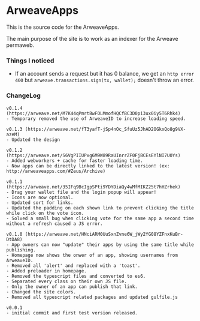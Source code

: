 # ArweaveApps
This is the source code for the ArweaveApps.

The main purpose of the site is to work as an indexer for the Arweave permaweb.

### Things I noticed
- If an account sends a request but it has 0 balance, we get an `http error 400` but `arweave.transactions.sign(tx, wallet);` doesn't throw an error.

### ChangeLog
```
v0.1.4 (https://arweave.net/M7K44qPmrtBwFOLMmofHQCfBC3D0pi3ux0iy5T6Rhk4)
- Temporary removed the use of ArweaveID to increase loading speed.

v0.1.3 (https://arweave.net/fT3yafT-jSp4nOc_SfuUz5JhAD2OGkxQo8g9VX-azeM)
- Updated the design

v0.1.2 (https://arweave.net/S6VgPIIUPxg6M9W89RaUInrrZF0FjBCEsEYlNI7U0Ys)
- Added webworkers + cache for faster loading time.
- Now apps can be directly linked to the latest version! (ex: http://arweaveapps.com/#Zeus/Archive)

v0.1.1 (https://arweave.net/35IFq9BcIgpSPti9YDYDiaQy4wMfMIKZ25t7hHZrhek)
- Drag your wallet file and the login popup will appear!
- Icons are now optional.
- Updated sort for links.
- Updated the padding on each shown link to prevent clicking the title while click on the vote icon.
- Solved a small bug when clicking vote for the same app a second time without a refresh caused a JS error.

v0.1.0 (https://arweave.net/HNciARM0UuSxnZvne6W_jWy2YG08YZFnxKuBr-DtDA8)
- App owners can now "update" their apps by using the same title while publishing.
- Homepage now shows the onwer of an app, showing usernames from ArweaveID.
- Removed all 'alert' and replaced with a 'toast'.
- Added preloader in homepage.
- Removed the typescript files and converted to es6.
- Separated every class on their own JS file.
- Only the owner of an app can publish that link.
- Changed the site colors.
- Removed all typescript related packages and updated gulfile.js

v0.0.1
- initial commit and first test version released.
```
